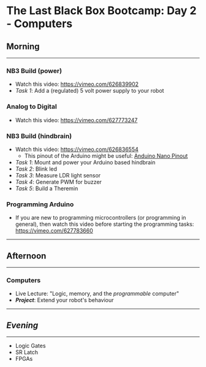 # The Last Black Box Bootcamp: Day 2 - Computers

## Morning

----

### NB3 Build (power)

- Watch this video: https://vimeo.com/626839902
- *Task 1*: Add a (regulated) 5 volt power supply to your robot

### Analog to Digital

- Watch this video: https://vimeo.com/627773247

### NB3 Build (hindbrain)

- Watch this video: https://vimeo.com/626836554
  - This pinout of the Arduino might be useful: [Anduino Nano Pinout](resources/pinout_arduino_nano.png)
- *Task 1*: Mount and power your Arduino based hindbrain
- *Task 2*: Blink led
- *Task 3*: Measure LDR light sensor
- *Task 4*: Generate PWM for buzzer
- *Task 5*: Build a Theremin

### Programming Arduino

- If you are new to programming microcontrollers (or programming in general), then watch this video before starting the programming tasks: https://vimeo.com/627783660

----

## Afternoon

----

### Computers

- Live Lecture: "Logic, memory, and the *programmable* computer"
- ***Project***: Extend your robot's behaviour

----

## *Evening*

----

- Logic Gates
- SR Latch
- FPGAs